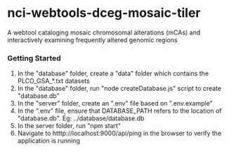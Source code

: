 # nci-webtools-dceg-mosaic-tiler

A webtool cataloging mosaic chromosomal alterations (mCAs) and interactively examining frequently altered genomic regions

### Getting Started

1. In the "database" folder, create a "data" folder which contains the PLCO_GSA\_\*.txt datasets
2. In the "database" folder, run "node createDatabase.js" script to create "database.db"
3. In the "server" folder, create an ".env" file based on ".env.example"
4. In the ".env" file, ensure that DATABASE_PATH refers to the location of "database.db". Eg: ../database/database.db
5. In the server folder, run "npm start"
6. Navigate to htttp://localhost:9000/api/ping in the browser to verify the application is running
